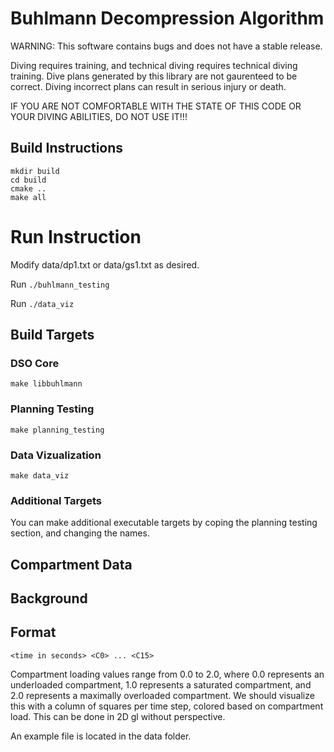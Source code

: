 # Buhlmann Decompression Algorithm

WARNING: This software contains bugs and does not have a stable release.

Diving requires training, and technical diving requires technical diving training. Dive plans generated by this library are not gaurenteed to be correct. Diving
incorrect plans can result in serious injury or death. 

IF YOU ARE NOT COMFORTABLE WITH THE STATE OF THIS CODE OR YOUR DIVING ABILITIES,
DO NOT USE IT!!!

## Build Instructions

```
mkdir build
cd build
cmake ..
make all
```

# Run Instruction

Modify data/dp1.txt or data/gs1.txt as desired.

Run `./buhlmann_testing`

Run `./data_viz`

## Build Targets

### DSO Core

`make libbuhlmann`

### Planning Testing

`make planning_testing`

### Data Vizualization

`make data_viz`

### Additional Targets

You can make additional executable targets by coping the planning testing section, and changing the names.

## Compartment Data

## Background

## Format

`<time in seconds> <C0> ... <C15>`

Compartment loading values range from 0.0 to 2.0, where 0.0 represents an underloaded compartment, 1.0 represents a saturated compartment, and 2.0 represents a maximally overloaded compartment. We should visualize this with a column of squares per time step, colored based on compartment load. This can be done in 2D gl without perspective.

An example file is located in the data folder.

